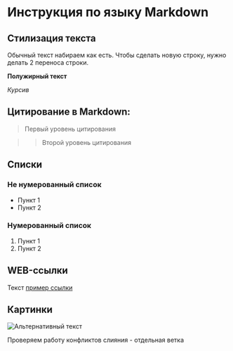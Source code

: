 # Инструкция по языку Markdown

## Стилизация текста

Обычный текст набираем как есть. Чтобы сделать новую строку,
нужно делать 2 переноса строки.

**Полужирный текст**

*Курсив*

## Цитирование в Markdown:
> Первый уровень цитирования

>> Второй уровень цитирования

## Списки
### Не нумерованный список
* Пункт 1
* Пункт 2

### Нумерованный список
1. Пункт 1
2. Пункт 2

## WEB-ссылки
Текст [пример ссылки](http.example.com
"Всплывающая подсказка")

## Картинки
![Альтернативный текст](адрес_картинки)

Проверяем работу конфликтов слияния - отдельная ветка